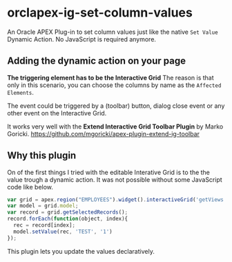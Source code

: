 # orclapex-ig-set-column-values
An Oracle APEX Plug-in to set column values just like the native `Set Value` Dynamic Action. No JavaScript is required anymore.

## Adding the dynamic action on your page

**The triggering element has to be the Interactive Grid**
The reason is that only in this scenario, you can choose the columns by name as the `Affected Elements`.

The event could be triggered by a (toolbar) button, dialog close event or any other event on the Interactive Grid.

It works very well with the **Extend Interactive Grid Toolbar Plugin** by Marko Goricki.
https://github.com/mgoricki/apex-plugin-extend-ig-toolbar



## Why this plugin

On of the first things I tried with the editable Interative Grid is to the the value trough a dynamic action. It was not possible without some JavaScript code like below.

```javascript
var grid = apex.region("EMPLOYEES").widget().interactiveGrid('getViews','grid');
var model = grid.model;
var record = grid.getSelectedRecords();
record.forEach(function(object, index){
  rec = record[index];
  model.setValue(rec, 'TEST', '1')
});
```

This plugin lets you update the values declaratively.
